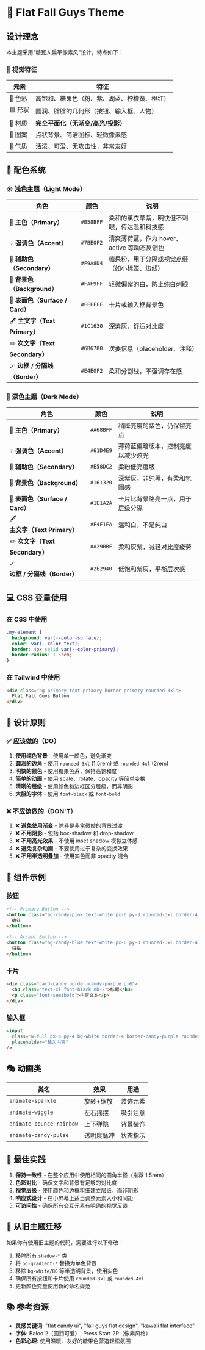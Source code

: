 # 🎨 Flat Fall Guys Theme

## 设计理念

本主题采用"糖豆人扁平像素风"设计，特点如下：

### 🌈 视觉特征

| 元素 | 特征 |
|------|------|
| 🎨 色彩 | 高饱和、糖果色（粉、紫、湖蓝、柠檬黄、橙红） |
| 🟦 形状 | 圆润、胖胖的几何形（按钮、输入框、人物） |
| 🧱 材质 | **完全平面化（无渐变/高光/投影）** |
| 🧩 图案 | 点状背景、简洁图标、轻微像素感 |
| 💬 气质 | 活泼、可爱、无攻击性，非常友好 |

## 🎨 配色系统

### ☀️ 浅色主题（Light Mode）

| 角色 | 颜色 | 说明 |
|------|------|------|
| 🎯 **主色（Primary）** | `#B58BFF` | 柔和的薰衣草紫，明快但不刺眼，传达温和科技感 |
| 💡 **强调色（Accent）** | `#7BE0F2` | 清爽薄荷蓝，作为 hover、active 等动态反馈色 |
| 🌸 **辅助色（Secondary）** | `#F9A8D4` | 糖果粉，用于分隔或视觉点缀（如小标签、边线） |
| 📄 **背景色（Background）** | `#FAF9FF` | 轻微偏紫的白，防止纯白刺眼 |
| 🧱 **表面色（Surface / Card）** | `#FFFFFF` | 卡片或输入框背景色 |
| 🖋️ **主文字（Text Primary）** | `#1C1630` | 深紫灰，舒适对比度 |
| ✏️ **次文字（Text Secondary）** | `#6B6780` | 次要信息（placeholder、注释） |
| 🪄 **边框 / 分隔线（Border）** | `#E4E0F2` | 柔和分割线，不强调存在感 |

### 🌙 深色主题（Dark Mode）

| 角色 | 颜色 | 说明 |
|------|------|------|
| 🎯 **主色（Primary）** | `#A68BFF` | 稍降亮度的紫色，仍保留亮点 |
| 💡 **强调色（Accent）** | `#61D4E9` | 薄荷蓝偏暗版本，控制亮度以减少眩光 |
| 🌸 **辅助色（Secondary）** | `#E58DC2` | 柔粉低亮度版 |
| 📄 **背景色（Background）** | `#161320` | 深紫灰，非纯黑，有柔和氛围感 |
| 🧱 **表面色（Surface / Card）** | `#1E1A2A` | 卡片比背景略亮一点，用于层级分隔 |
| 🖋️ **主文字（Text Primary）** | `#F4F1FA` | 温和白，不是纯白 |
| ✏️ **次文字（Text Secondary）** | `#A29BBF` | 柔和灰紫，减轻对比度疲劳 |
| 🪄 **边框 / 分隔线（Border）** | `#2E2940` | 低饱和紫灰，平衡层次感 |

## 💻 CSS 变量使用

### 在 CSS 中使用

```css
.my-element {
  background: var(--color-surface);
  color: var(--color-text);
  border: 4px solid var(--color-primary);
  border-radius: 1.5rem;
}
```

### 在 Tailwind 中使用

```html
<div class="bg-primary text-primary border-primary rounded-3xl">
  Flat Fall Guys Button
</div>
```

## 🎯 设计原则

### ✅ 应该做的（DO）

1. **使用纯色背景** - 使用单一颜色，避免渐变
2. **圆润的边角** - 使用 `rounded-3xl` (1.5rem) 或 `rounded-4xl` (2rem)
3. **明快的颜色** - 使用糖果色系，保持高饱和度
4. **简单的动画** - 使用 scale、rotate、opacity 等简单变换
5. **清晰的层级** - 使用颜色和边框区分层级，而非阴影
6. **大胆的字体** - 使用 `font-black` 或 `font-bold`

### ❌ 不应该做的（DON'T）

1. ❌ **避免使用渐变** - 除非是非常微妙的背景过渡
2. ❌ **不用阴影** - 包括 box-shadow 和 drop-shadow
3. ❌ **不用高光效果** - 不使用 inset shadow 模拟立体感
4. ❌ **避免复杂动画** - 不要使用过于复杂的变换效果
5. ❌ **不用半透明叠加** - 使用实色而非 opacity 混合

## 🧩 组件示例

### 按钮

```html
<!-- Primary Button -->
<button class="bg-candy-pink text-white px-6 py-3 rounded-3xl border-4 border-candy-pink font-bold">
  确认
</button>

<!-- Accent Button -->
<button class="bg-candy-blue text-white px-6 py-3 rounded-3xl border-4 border-candy-blue font-bold">
  扫描
</button>
```

### 卡片

```html
<div class="card-candy border-candy-purple p-6">
  <h3 class="text-xl font-black mb-2">标题</h3>
  <p class="font-semibold">内容文本</p>
</div>
```

### 输入框

```html
<input 
  class="w-full px-6 py-4 bg-white border-4 border-candy-purple rounded-2xl font-bold text-center"
  placeholder="输入内容"
/>
```

## 🎭 动画类

| 类名 | 效果 | 用途 |
|------|------|------|
| `animate-sparkle` | 旋转+缩放 | 装饰元素 |
| `animate-wiggle` | 左右摇摆 | 吸引注意 |
| `animate-bounce-rainbow` | 上下弹跳 | 背景装饰 |
| `animate-candy-pulse` | 透明度脉冲 | 状态指示 |

## 🌟 最佳实践

1. **保持一致性** - 在整个应用中使用相同的圆角半径（推荐 1.5rem）
2. **色彩对比** - 确保文字和背景有足够的对比度
3. **视觉层级** - 使用颜色和边框粗细建立层级，而非阴影
4. **响应式设计** - 在小屏幕上适当调整元素大小和间距
5. **可访问性** - 确保所有交互元素有明确的视觉反馈

## 🔄 从旧主题迁移

如果你有使用旧主题的代码，需要进行以下修改：

1. 移除所有 `shadow-*` 类
2. 将 `bg-gradient-*` 替换为单色背景
3. 移除 `bg-white/80` 等半透明背景，使用实色
4. 确保所有按钮和卡片使用 `rounded-3xl` 或 `rounded-4xl`
5. 更新颜色变量使用新的命名规范

## 📚 参考资源

- **灵感关键词**: "flat candy ui", "fall guys flat design", "kawaii flat interface"
- **字体**: Baloo 2（圆润可爱）, Press Start 2P（像素风格）
- **色彩心理**: 使用温暖、友好的糖果色营造轻松氛围
